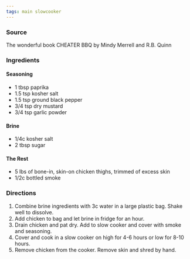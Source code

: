 ```yaml
---
tags: main slowcooker
---
```


### Source
The wonderful book CHEATER BBQ by Mindy Merrell and R.B. Quinn

### Ingredients

#### Seasoning
* 1 tbsp paprika
* 1.5 tsp kosher salt
* 1.5 tsp ground black pepper
* 3/4 tsp dry mustard
* 3/4 tsp garlic powder

#### Brine
* 1/4c kosher salt
* 2 tbsp sugar

#### The Rest
* 5 lbs of bone-in, skin-on chicken thighs, trimmed of excess skin
* 1/2c bottled smoke

### Directions
1. Combine brine ingredients with 3c water in a large plastic bag. Shake well to dissolve.
2. Add chicken to bag and let brine in fridge for an hour.
3. Drain chicken and pat dry. Add to slow cooker and cover with smoke and seasoning.
4. Cover and cook in a slow cooker on high for 4-6 hours or low for 8-10 hours.
5. Remove chicken from the cooker. Remove skin and shred by hand.
